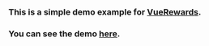 ### This is a simple demo example for [VueRewards](https://github.com/HamadaFMahdi/vue-rewards).
### You can see the demo [here](https://vuerewards.netlify.app).
